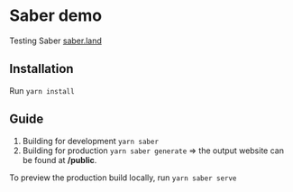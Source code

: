 # Saber demo
Testing Saber [saber.land](https://saber.land/)

## Installation
Run `yarn install`

## Guide
1. Building for development `yarn saber`
2. Building for production `yarn saber generate` => the output website can be found at **/public**.

To preview the production build locally, run `yarn saber serve`
